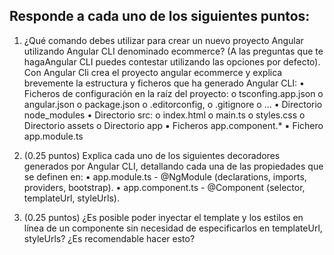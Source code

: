 ## Responde a cada uno de los siguientes puntos:


1. ¿Qué comando debes utilizar para crear un nuevo proyecto Angular utilizando Angular CLI denominado ecommerce? 
(A las preguntas que te hagaAngular CLI puedes contestar utilizando las opciones por defecto).
Con Angular Cli crea el proyecto angular ecommerce y explica brevemente la
estructura y ficheros que ha generado Angular CLI:
• Ficheros de configuración en la raíz del proyecto:
o tsconfing.app.json
o angular.json
o package.json
o .editorconfig,
o .gitignore
o ...
• Directorio node_modules
• Directorio src:
o index.html
o main.ts
o styles.css
o Directorio assets
o Directorio app
▪ Ficheros app.component.*
▪ Fichero app.module.ts

2. (0.25 puntos) Explica cada uno de los siguientes decoradores generados por
Angular CLI, detallando cada una de las propiedades que se definen en:
• app.module.ts - @NgModule (declarations, imports,
providers, bootstrap).
• app.component.ts - @Component (selector, templateUrl,
styleUrls).

3. (0.25 puntos) ¿Es posible poder inyectar el template y los estilos en línea de un
componente sin necesidad de especificarlos en templateUrl, styleUrls?
¿Es recomendable hacer esto?